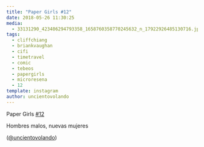 ```yaml
---
title: "Paper Girls #12"
date: 2018-05-26 11:30:25
media: 
  - 33131290_423406294793358_1658760358770245632_n_17922926485130716.jpg
tags: 
  - cliffchiang
  - briankvaughan
  - cifi
  - timetravel
  - comic
  - tebeos
  - papergirls
  - microresena
  - 12
template: instagram
author: uncientovolando
---
```


Paper Girls [#12](/tags/12)


Hombres malos, nuevas mujeres


([@uncientovolando](https://instagram.com/uncientovolando))







